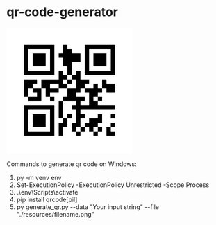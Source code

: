 # qr-code-generator

![QR Code 1](./resources/filename.png)

Commands to generate qr code on Windows:

1. py -m venv env
2. Set-ExecutionPolicy -ExecutionPolicy Unrestricted -Scope Process
3. .\env\Scripts\activate
4. pip install qrcode[pil]
5. py generate_qr.py --data "Your input string" --file "./resources/filename.png"
